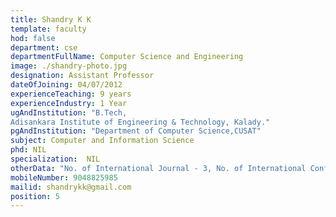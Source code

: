 ```yaml
---
title: Shandry K K
template: faculty
hod: false
department: cse
departmentFullName: Computer Science and Engineering
image: ./shandry-photo.jpg
designation: Assistant Professor
dateOfJoining: 04/07/2012
experienceTeaching: 9 years
experienceIndustry: 1 Year
ugAndInstitution: "B.Tech,
Adisankara Institute of Engineering & Technology, Kalady."
pgAndInstitution: "Department of Computer Science,CUSAT"
subject: Computer and Information Science
phd: NIL
specialization:  NIL
otherData: "No. of International Journal - 3, No. of International Conferences - 1"
mobileNumber: 9048825985
mailid: shandrykk@gmail.com
position: 5
---
```

